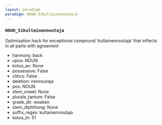 ```yaml
---
layout: paradigm
paradigm: NOUN_51kultainennoutaja
---
```

### ` NOUN_51kultainennoutaja `

Optimisation hack for exceptional compound ’kultainennoutaja’ that inflects in all parts with agreement
* harmony: back
* upos: NOUN
* kotus_av: None
* possessive: False
* clitics: False
* deletion: nennoutaja
* pos: NOUN
* stem_vowel: None
* plurale_tantum: False
* grade_dir: weaken
* stem_diphthong: None
* suffix_regex: kultainennoutaja
* kotus_tn: 51
